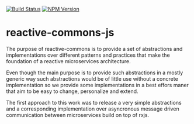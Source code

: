 [![Build Status](https://travis-ci.org/reactive-commons/reactive-commons-js.svg?branch=master)](https://travis-ci.org/reactive-commons/reactive-commons-js)
[![NPM Version](https://img.shields.io/npm/v/@reactive-commons/messaging)](https://www.npmjs.com/package/@reactive-commons/messaging)
# reactive-commons-js
The purpose of reactive-commons is to provide a set of abstractions and implementations over different patterns and practices that make the foundation of a reactive microservices architecture.

Even though the main purpose is to provide such abstractions in a mostly generic way such abstractions would be of little use without a concrete implementation so we provide some implementations in a best effors maner that aim to be easy to change, personalize and extend.

The first approach to this work was to release a very simple abstractions and a corresponding implementation over asyncronous message driven communication between microservices build on top of rxjs.
